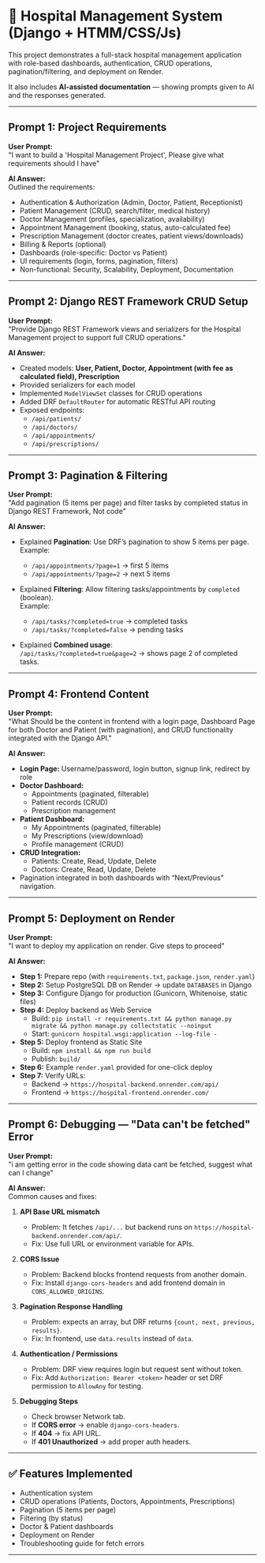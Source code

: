 # 🏥 Hospital Management System (Django + HTMM/CSS/Js)

This project demonstrates a full-stack hospital management application with role-based dashboards, authentication, CRUD operations, pagination/filtering, and deployment on Render.  

It also includes **AI-assisted documentation** — showing prompts given to AI and the responses generated.

---

## Prompt 1: Project Requirements

**User Prompt:**  
"I want to build a 'Hospital Management Project', Please give what requirements should I have"

**AI Answer:**  
Outlined the requirements:  
- Authentication & Authorization (Admin, Doctor, Patient, Receptionist)  
- Patient Management (CRUD, search/filter, medical history)  
- Doctor Management (profiles, specialization, availability)  
- Appointment Management (booking, status, auto-calculated fee)  
- Prescription Management (doctor creates, patient views/downloads)  
- Billing & Reports (optional)  
- Dashboards (role-specific: Doctor vs Patient)  
- UI requirements (login, forms, pagination, filters)  
- Non-functional: Security, Scalability, Deployment, Documentation  

---

## Prompt 2: Django REST Framework CRUD Setup

**User Prompt:**  
"Provide Django REST Framework views and serializers for the Hospital Management project to support full CRUD operations."

**AI Answer:**  
- Created models: **User, Patient, Doctor, Appointment (with fee as calculated field), Prescription**  
- Provided serializers for each model  
- Implemented `ModelViewSet` classes for CRUD operations  
- Added DRF `DefaultRouter` for automatic RESTful API routing  
- Exposed endpoints:  
  - `/api/patients/`  
  - `/api/doctors/`  
  - `/api/appointments/`  
  - `/api/prescriptions/`

---

## Prompt 3: Pagination & Filtering

**User Prompt:**  
"Add pagination (5 items per page) and filter tasks by completed status in Django REST Framework, Not code"

**AI Answer:**  
- Explained **Pagination**: Use DRF’s pagination to show 5 items per page.  
  Example:  
  - `/api/appointments/?page=1` → first 5 items  
  - `/api/appointments/?page=2` → next 5 items  

- Explained **Filtering**: Allow filtering tasks/appointments by `completed` (boolean).  
  Example:  
  - `/api/tasks/?completed=true` → completed tasks  
  - `/api/tasks/?completed=false` → pending tasks  

- Explained **Combined usage**:  
  `/api/tasks/?completed=true&page=2` → shows page 2 of completed tasks.  

---

## Prompt 4: Frontend Content

**User Prompt:**  
"What Should be the content in frontend with a login page, Dashboard Page for both Doctor and Patient (with pagination), and CRUD functionality integrated with the Django API."

**AI Answer:**  
- **Login Page:** Username/password, login button, signup link, redirect by role  
- **Doctor Dashboard:**  
  - Appointments (paginated, filterable)  
  - Patient records (CRUD)  
  - Prescription management  
- **Patient Dashboard:**  
  - My Appointments (paginated, filterable)  
  - My Prescriptions (view/download)  
  - Profile management (CRUD)  
- **CRUD Integration:**  
  - Patients: Create, Read, Update, Delete  
  - Doctors: Create, Read, Update, Delete  
- Pagination integrated in both dashboards with “Next/Previous” navigation.  

---

## Prompt 5: Deployment on Render

**User Prompt:**  
"I want to deploy my application on render. Give steps to proceed"

**AI Answer:**  
- **Step 1:** Prepare repo (with `requirements.txt`, `package.json`, `render.yaml`)  
- **Step 2:** Setup PostgreSQL DB on Render → update `DATABASES` in Django  
- **Step 3:** Configure Django for production (Gunicorn, Whitenoise, static files)  
- **Step 4:** Deploy backend as Web Service  
  - Build: `pip install -r requirements.txt && python manage.py migrate && python manage.py collectstatic --noinput`  
  - Start: `gunicorn hospital.wsgi:application --log-file -`  
- **Step 5:** Deploy frontend as Static Site  
  - Build: `npm install && npm run build`  
  - Publish: `build/`  
- **Step 6:** Example `render.yaml` provided for one-click deploy  
- **Step 7:** Verify URLs:  
  - Backend → `https://hospital-backend.onrender.com/api/`  
  - Frontend → `https://hospital-frontend.onrender.com/`

---

## Prompt 6: Debugging — "Data can't be fetched" Error

**User Prompt:**  
"i am getting error in the code showing data cant be fetched, suggest what can I change"

**AI Answer:**  
Common causes and fixes:  

1. **API Base URL mismatch**  
   - Problem: It fetches `/api/...` but backend runs on `https://hospital-backend.onrender.com/api/`.  
   - Fix: Use full URL or environment variable for APIs.  

2. **CORS Issue**  
   - Problem: Backend blocks frontend requests from another domain.  
   - Fix: Install `django-cors-headers` and add frontend domain in `CORS_ALLOWED_ORIGINS`.  

3. **Pagination Response Handling**  
   - Problem: expects an array, but DRF returns `{count, next, previous, results}`.  
   - Fix: In frontend, use `data.results` instead of `data`.  

4. **Authentication / Permissions**  
   - Problem: DRF view requires login but request sent without token.  
   - Fix: Add `Authorization: Bearer <token>` header or set DRF permission to `AllowAny` for testing.  

5. **Debugging Steps**  
   - Check browser Network tab.  
   - If **CORS error** → enable `django-cors-headers`.  
   - If **404** → fix API URL.  
   - If **401 Unauthorized** → add proper auth headers.  

---

## ✅ Features Implemented
- Authentication system  
- CRUD operations (Patients, Doctors, Appointments, Prescriptions)  
- Pagination (5 items per page)  
- Filtering (by status)  
- Doctor & Patient dashboards  
- Deployment on Render  
- Troubleshooting guide for fetch errors  

---

